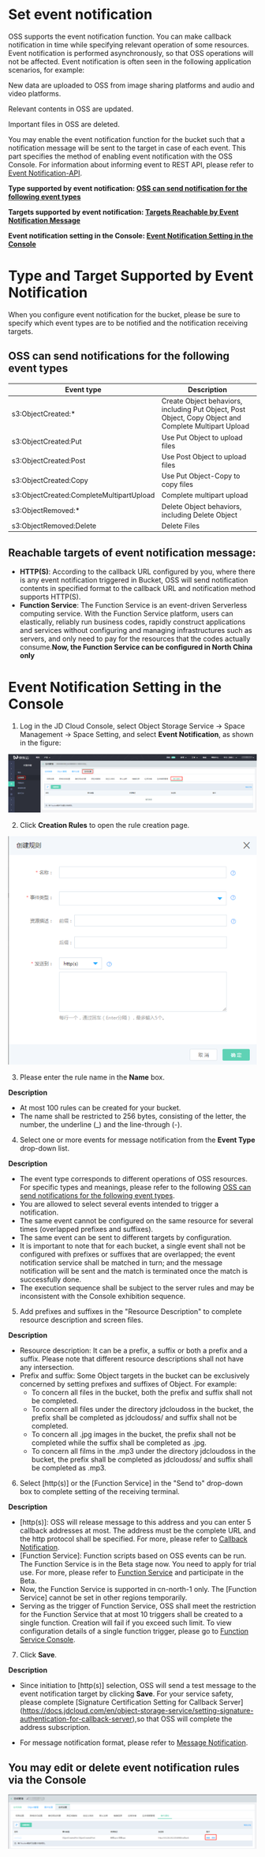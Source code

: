 # Set event notification

OSS supports the event notification function. You can make callback notification in time while specifying relevant operation of some resources. Event notification is performed asynchronously, so that OSS operations will not be affected. Event notification is often seen in the following application scenarios, for example:

New data are uploaded to OSS from image sharing platforms and audio and video platforms.

Relevant contents in OSS are updated.

Important files in OSS are deleted.

You may enable the event notification function for the bucket such that a notification message will be sent to the target in case of each event. This part specifies the method of enabling event notification with the OSS Console.
For information about informing event to REST API, please refer to [Event Notification-API](https://docs.jdcloud.com/en/object-storage-service/callback-notification-2).

 **Type supported by event notification: [OSS can send notification for the following event types](Event-Notifications-1#user-content-1)**
 
 **Targets supported by event notification: [Targets Reachable by Event Notification Message](Event-Notifications-1#user-content-2)**
 
 **Event notification setting in the Console: [Event Notification Setting in the Console](Event-Notifications-1#user-content-3)**
 

# Type and Target Supported by Event Notification

When you configure event notification for the bucket, please be sure to specify which event types are to be notified and the notification receiving targets.

<div id="user-content-1"></div>

## OSS can send notifications for the following event types

Event type|Description
---|---
s3:ObjectCreated:* |Create Object behaviors, including Put Object, Post Object, Copy Object and Complete Multipart Upload
s3:ObjectCreated:Put |Use Put Object to upload files
s3:ObjectCreated:Post |Use Post Object to upload files
s3:ObjectCreated:Copy |Use Put Object-Copy to copy files
s3:ObjectCreated:CompleteMultipartUpload |Complete multipart upload
s3:ObjectRemoved:* |Delete Object behaviors, including Delete Object
s3:ObjectRemoved:Delete |Delete Files

<div id="user-content-1"></div>

## Reachable targets of event notification message:

*  **HTTP(S)**: According to the callback URL configured by you, where there is any event notification triggered in Bucket, OSS will send notification contents in specified format to the callback URL and notification method supports HTTP(S).
*  **Function Service**: The Function Service is an event-driven Serverless computing service. With the Function Service platform, users can elastically, reliably run business codes, rapidly construct applications and services without configuring and managing infrastructures such as servers, and only need to pay for the resources that the codes actually consume.**Now, the Function Service can be configured in North China only**

<div id="user-content-3"></div>

# Event Notification Setting in the Console

1. Log in the JD Cloud Console, select Object Storage Service -> Space Management -> Space Setting, and select **Event Notification**, as shown in the figure:

 ![事件通知](../../../../image/Object-Storage-Service/OSS-148.png)
 
 2. Click **Creation Rules** to open the rule creation page.
 
 ![事件通知](../../../../image/Object-Storage-Service/OSS-149.png)
 
 3. Please enter the rule name in the **Name** box.
 
 **Description**
 
 * At most 100 rules can be created for your bucket.
 * The name shall be restricted to 256 bytes, consisting of the letter, the number, the underline (_) and the line-through (-).
 
 4. Select one or more events for message notification from the **Event Type** drop-down list.
 
**Description**

* The event type corresponds to different operations of OSS resources. For specific types and meanings, please refer to the following [OSS can send notifications for the following event types](Event-Notifications-1#user-content-1).
* You are allowed to select several events intended to trigger a notification.
* The same event cannot be configured on the same resource for several times (overlapped prefixes and suffixes).
* The same event can be sent to different targets by configuration.
* It is important to note that for each bucket, a single event shall not be configured with prefixes or suffixes that are overlapped; the event notification service shall be matched in turn; and the message notification will be sent and the match is terminated once the match is successfully done.
* The execution sequence shall be subject to the server rules and may be inconsistent with the Console exhibition sequence.

5. Add prefixes and suffixes in the "Resource Description" to complete resource description and screen files.

**Description**

* Resource description: It can be a prefix, a suffix or both a prefix and a suffix. Please note that different resource descriptions shall not have any intersection.
* Prefix and suffix: Some Object targets in the bucket can be exclusively concerned by setting prefixes and suffixes of Object.
      For example:
   -  To concern all files in the bucket, both the prefix and suffix shall not be completed.
   -  To concern all files under the directory jdcloudoss in the bucket, the prefix shall be completed as jdcloudoss/ and suffix shall not be completed.
   -  To concern all .jpg images in the bucket, the prefix shall not be completed while the suffix shall be completed as .jpg.
   -  To concern all films in the .mp3 under the directory jdcloudoss in the bucket, the prefix shall be completed as jdcloudoss/ and suffix shall be completed as .mp3.
   
 6. Select [http(s)] or the [Function Service] in the "Send to" drop-down box to complete setting of the receiving terminal.
 
**Description**

* [http(s)]: OSS will release message to this address and you can enter 5 callback addresses at most. The address must be the complete URL and the http protocol shall be specified. For more, please refer to [Callback Notification](https://docs.jdcloud.com/en/object-storage-service/callback-notification-2).
* [Function Service]: Function scripts based on OSS events can be run. The Function Service is in the Beta stage now. You need to apply for trial use. For more, please refer to [Function Service](https://www.jdcloud.com/en/products/function-service) and participate in the Beta.
*  Now, the Function Service is supported in cn-north-1 only. The [Function Service] cannot be set in other regions temporarily.
*  Serving as the trigger of Function Service, OSS shall meet the restriction for the Function Service that at most 10 triggers shall be created to a single function. Creation will fail if you exceed such limit. To view configuration details of a single function trigger, please go to [Function Service Console](https://function-console.jdcloud.com/services).
 
7. Click **Save**.

**Description**

*  Since initiation to [http(s)] selection, OSS will send a test message to the event notification target by clicking **Save**. For your service safety, please complete [Signature Certification Setting for Callback Server]
(https://docs.jdcloud.com/en/object-storage-service/setting-signature-authentication-for-callback-server),so that OSS will complete the address subscription.

*  For message notification format, please refer to [Message Notification](https://docs.jdcloud.com/en/object-storage-service/callback-notification-2).

## You may edit or delete event notification rules via the Console

 ![事件通知修改](../../../../image/Object-Storage-Service/OSS-150.png)









